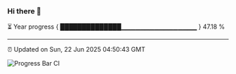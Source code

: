 ### Hi there 👋

⏳ Year progress { ██████████████▁▁▁▁▁▁▁▁▁▁▁▁▁▁▁▁ } 47.18 %

---

⏰ Updated on Sun, 22 Jun 2025 04:50:43 GMT

![Progress Bar CI](https://github.com/IshwaranRudhara/GIT-ACTION/workflows/Progress%20Bar%20CI/badge.svg)

